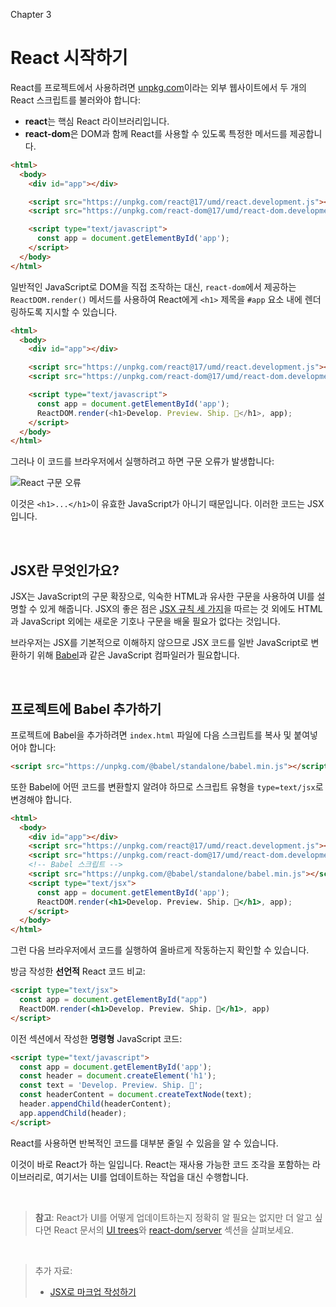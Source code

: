 Chapter 3

# React 시작하기

React를 프로젝트에서 사용하려면 [unpkg.com](https://unpkg.com/)이라는 외부 웹사이트에서 두 개의 React 스크립트를 불러와야 합니다:

- **react**는 핵심 React 라이브러리입니다.
- **react-dom**은 DOM과 함께 React를 사용할 수 있도록 특정한 메서드를 제공합니다.

```html
<html>
  <body>
    <div id="app"></div>

    <script src="https://unpkg.com/react@17/umd/react.development.js"></script>
    <script src="https://unpkg.com/react-dom@17/umd/react-dom.development.js"></script>

    <script type="text/javascript">
      const app = document.getElementById('app');
    </script>
  </body>
</html>
```

일반적인 JavaScript로 DOM을 직접 조작하는 대신, `react-dom`에서 제공하는 `ReactDOM.render()` 메서드를 사용하여 React에게 `<h1>` 제목을 `#app` 요소 내에 렌더링하도록 지시할 수 있습니다.

```html
<html>
  <body>
    <div id="app"></div>

    <script src="https://unpkg.com/react@17/umd/react.development.js"></script>
    <script src="https://unpkg.com/react-dom@17/umd/react-dom.development.js"></script>

    <script type="text/javascript">
      const app = document.getElementById('app');
      ReactDOM.render(<h1>Develop. Preview. Ship. 🚀</h1>, app);
    </script>
  </body>
</html>
```

그러나 이 코드를 브라우저에서 실행하려고 하면 구문 오류가 발생합니다:

![React 구문 오류](https://nextjs.org/_next/image?url=%2Fstatic%2Fimages%2Flearn%2Ffoundations%2Ferror.png&w=1920&q=75&dpl=dpl_BwAwEtN7ncXAnnwFzTiU7xDupY2g)

이것은 `<h1>...</h1>`이 유효한 JavaScript가 아니기 때문입니다. 이러한 코드는 JSX입니다.

&nbsp;

## JSX란 무엇인가요?

JSX는 JavaScript의 구문 확장으로, 익숙한 HTML과 유사한 구문을 사용하여 UI를 설명할 수 있게 해줍니다. JSX의 좋은 점은 [JSX 규칙 세 가지](https://react.dev/learn/writing-markup-with-jsx#the-rules-of-jsx)을 따르는 것 외에도 HTML과 JavaScript 외에는 새로운 기호나 구문을 배울 필요가 없다는 것입니다.

브라우저는 JSX를 기본적으로 이해하지 않으므로 JSX 코드를 일반 JavaScript로 변환하기 위해 [Babel](https://babeljs.io/)과 같은 JavaScript 컴파일러가 필요합니다.

&nbsp;

## 프로젝트에 Babel 추가하기

프로젝트에 Babel을 추가하려면 `index.html` 파일에 다음 스크립트를 복사 및 붙여넣어야 합니다:

```html
<script src="https://unpkg.com/@babel/standalone/babel.min.js"></script>
```

또한 Babel에 어떤 코드를 변환할지 알려야 하므로 스크립트 유형을 `type=text/jsx`로 변경해야 합니다.

```html
<html>
  <body>
    <div id="app"></div>
    <script src="https://unpkg.com/react@17/umd/react.development.js"></script>
    <script src="https://unpkg.com/react-dom@17/umd/react-dom.development.js"></script>
    <!-- Babel 스크립트 -->
    <script src="https://unpkg.com/@babel/standalone/babel.min.js"></script>
    <script type="text/jsx">
      const app = document.getElementById('app');
      ReactDOM.render(<h1>Develop. Preview. Ship. 🚀</h1>, app);
    </script>
  </body>
</html>
```

그런 다음 브라우저에서 코드를 실행하여 올바르게 작동하는지 확인할 수 있습니다.

방금 작성한 **선언적** React 코드 비교:

```html
<script type="text/jsx">
  const app = document.getElementById("app")
  ReactDOM.render(<h1>Develop. Preview. Ship. 🚀</h1>, app)
</script>
```

이전 섹션에서 작성한 **명령형** JavaScript 코드:

```html
<script type="text/javascript">
  const app = document.getElementById('app');
  const header = document.createElement('h1');
  const text = 'Develop. Preview. Ship. 🚀';
  const headerContent = document.createTextNode(text);
  header.appendChild(headerContent);
  app.appendChild(header);
</script>
```

React를 사용하면 반복적인 코드를 대부분 줄일 수 있음을 알 수 있습니다.

이것이 바로 React가 하는 일입니다. React는 재사용 가능한 코드 조각을 포함하는 라이브러리로, 여기서는 UI를 업데이트하는 작업을 대신 수행합니다.

&nbsp;

> **참고**: React가 UI를 어떻게 업데이트하는지 정확히 알 필요는 없지만 더 알고 싶다면 React 문서의 [UI trees](https://react.dev/learn/preserving-and-resetting-state#the-ui-tree)와 [react-dom/server](https://react.dev/reference/react-dom/server) 섹션을 살펴보세요.

&nbsp;

> 추가 자료:
>
> - [JSX로 마크업 작성하기](https://react.dev/learn/writing-markup-with-jsx)
